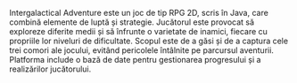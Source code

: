 Intergalactical Adventure este un joc de tip RPG 2D, scris în Java, care combină elemente de luptă și strategie. Jucătorul este provocat să exploreze diferite medii și să înfrunte o varietate de inamici, fiecare cu propriile lor niveluri de dificultate. Scopul este de a găsi și de a captura cele trei comori ale jocului, evitând pericolele întâlnite pe parcursul aventurii. Platforma include o bază de date pentru gestionarea progresului și a realizărilor jucătorului.
